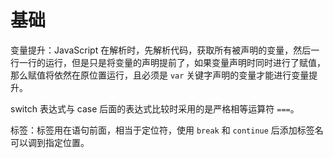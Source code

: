# 基础

变量提升：JavaScript 在解析时，先解析代码，获取所有被声明的变量，然后一行一行的运行，但是只是将变量的声明提前了，如果变量声明时同时进行了赋值，那么赋值将依然在原位置运行，且必须是 `var` 关键字声明的变量才能进行变量提升。

switch 表达式与 case 后面的表达式比较时采用的是严格相等运算符 `===`。

标签：标签用在语句前面，相当于定位符，使用 `break` 和 `continue` 后添加标签名可以调到指定位置。
